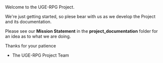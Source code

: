 Welcome to the UGE-RPG Project.

We're just getting started, so plese bear with us as we develop the Project and its documentation.

Please see our **Mission Statement** in the **project_documentation** folder for an idea as to what we are doing.

Thanks for your patience

- The UGE-RPG Project Team
